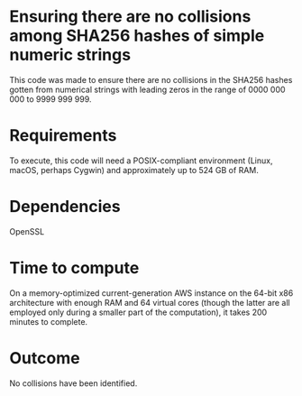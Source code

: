 # Ensuring there are no collisions among SHA256 hashes of simple numeric strings
This code was made to ensure there are no collisions in the SHA256 hashes gotten from numerical strings with leading zeros in the range of 0000 000 000 to 9999 999 999.

# Requirements
To execute, this code will need a POSIX-compliant environment (Linux, macOS, perhaps Cygwin) and approximately up to 524 GB of RAM.

# Dependencies
OpenSSL

# Time to compute
On a memory-optimized current-generation AWS instance on the 64-bit x86 architecture with enough RAM and 64 virtual cores (though the latter are all employed only during a smaller part of the computation), it takes 200 minutes to complete.

# Outcome
No collisions have been identified.
